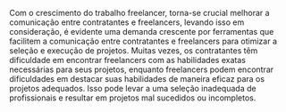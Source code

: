 Com o crescimento do trabalho freelancer, torna-se crucial melhorar a comunicação entre contratantes e freelancers, levando isso em consideração, 
é evidente uma demanda crescente por ferramentas que facilitem a comunicação entre contratantes e freelancers para otimizar a seleção e execução de projetos. 
Muitas vezes, os contratantes têm dificuldade em encontrar freelancers com as habilidades exatas necessárias para seus projetos, enquanto freelancers podem 
encontrar dificuldades em destacar suas habilidades de maneira eficaz para os projetos adequados. Isso pode levar a uma seleção inadequada de profissionais 
e resultar em projetos mal sucedidos ou incompletos.
